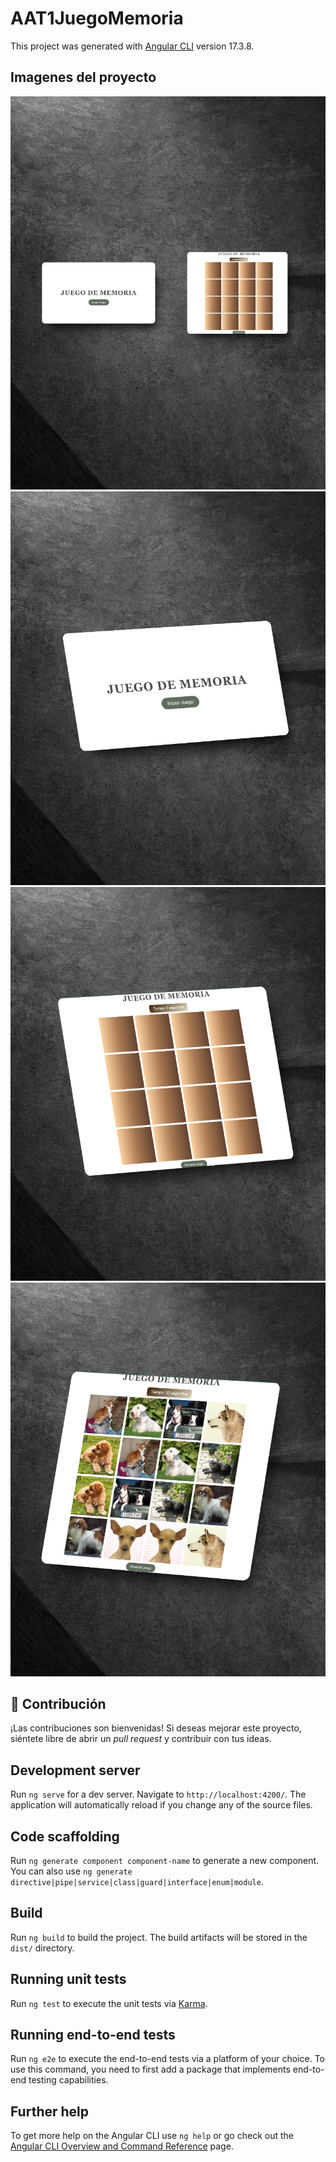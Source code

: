 # AAT1JuegoMemoria

This project was generated with [Angular CLI](https://github.com/angular/angular-cli) version 17.3.8.

## Imagenes del proyecto 
![alt text](image.png)
![alt text](image-1.png)
![alt text](image-2.png)
![alt text](image-3.png)

## 🤝 Contribución
¡Las contribuciones son bienvenidas! Si deseas mejorar este proyecto, siéntete libre de abrir un _pull request_ y contribuir con tus ideas.


## Development server

Run `ng serve` for a dev server. Navigate to `http://localhost:4200/`. The application will automatically reload if you change any of the source files.

## Code scaffolding

Run `ng generate component component-name` to generate a new component. You can also use `ng generate directive|pipe|service|class|guard|interface|enum|module`.

## Build

Run `ng build` to build the project. The build artifacts will be stored in the `dist/` directory.

## Running unit tests

Run `ng test` to execute the unit tests via [Karma](https://karma-runner.github.io).

## Running end-to-end tests

Run `ng e2e` to execute the end-to-end tests via a platform of your choice. To use this command, you need to first add a package that implements end-to-end testing capabilities.

## Further help

To get more help on the Angular CLI use `ng help` or go check out the [Angular CLI Overview and Command Reference](https://angular.io/cli) page.

